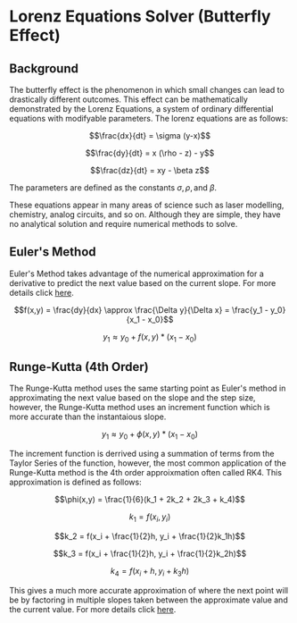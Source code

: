 # Lorenz Equations Solver (Butterfly Effect)

## Background
The butterfly effect is the phenomenon in which small changes can lead to drastically different outcomes. This effect can be mathematically demonstrated by the Lorenz Equations, a system of ordinary differential equations with modifyable parameters. The lorenz equations are as follows:

$$\frac{dx}{dt} = \sigma (y-x)$$

$$\frac{dy}{dt} = x (\rho - z) - y$$

$$\frac{dz}{dt} = xy - \beta z$$

The parameters are defined as the constants $\sigma, \rho, \text{and } \beta$.

These equations appear in many areas of science such as laser modelling, chemistry, analog circuits, and so on. Although they are simple, they have no analytical solution and require numerical methods to solve.

## Euler's Method

Euler's Method takes advantage of the numerical approximation for a derivative to predict the next value based on the current slope. For more details click [here](https://en.wikipedia.org/wiki/Euler_method#First-order_example).

$$f(x,y) = \frac{dy}{dx} \approx  \frac{\Delta y}{\Delta x} = \frac{y_1 - y_0}{x_1 - x_0}$$

$$y_1 \approx y_0 + f(x,y) * (x_1 - x_0)$$

## Runge-Kutta (4th Order)

The Runge-Kutta method uses the same starting point as Euler's method in approximating the next value based on the slope and the step size, however, the Runge-Kutta method uses an increment function which is more accurate than the instantaious slope.

$$y_1 \approx y_0 + \phi(x,y) * (x_1 - x_0)$$

The increment function is derrived using a summation of terms from the Taylor Series of the function, however, the most common application of the Runge-Kutta method is the 4th order approixmation often called RK4. This approximation is defined as follows:

$$\phi(x,y) = \frac{1}{6}(k_1 + 2k_2 + 2k_3 + k_4)$$

$$k_1 = f(x_i, y_i)$$

$$k_2 = f(x_i + \frac{1}{2}h, y_i + \frac{1}{2}k_1h)$$

$$k_3 = f(x_i + \frac{1}{2}h, y_i + \frac{1}{2}k_2h)$$

$$k_4 = f(x_i+h, y_i+k_3h)$$

This gives a much more accurate approximation of where the next point will be by factoring in multiple slopes taken between the approximate value and the current value. For more details click [here](https://en.wikipedia.org/wiki/Runge%E2%80%93Kutta_methods).
